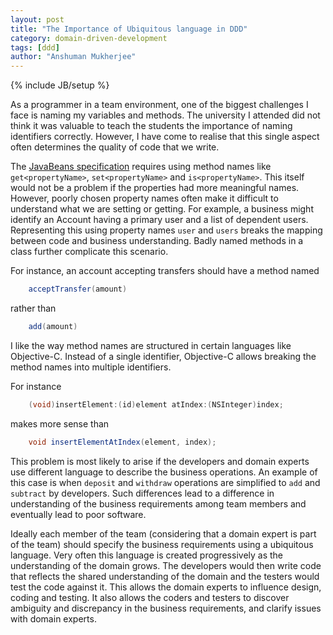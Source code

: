 ```yaml
---
layout: post
title: "The Importance of Ubiquitous language in DDD"
category: domain-driven-development
tags: [ddd]
author: "Anshuman Mukherjee"
---
```

{% include JB/setup %}

As a programmer in a team environment, one of the biggest challenges I face is naming my variables and methods. The university I attended did not think it was valuable to teach the students the importance of naming identifiers correctly. However, I have come to realise that this single aspect often determines the quality of code that we write. 

<!--end excerpt-->

The [JavaBeans specification](http://www.oracle.com/technetwork/java/javase/documentation/spec-136004.html) requires using method names like `get<propertyName>`, `set<propertyName>` and `is<propertyName>`. This itself would not be a problem if the properties had more meaningful names. However, poorly chosen property names often make it difficult to understand what we are setting or getting. For example, a business might identify an Account having a primary user and a list of dependent users. Representing this using property names `user` and `users` breaks the mapping between code and business understanding. Badly named methods in a class further complicate this scenario.

For instance, an account accepting transfers should have a method named

```java
    acceptTransfer(amount)
```

rather than

```java
    add(amount)
```

I like the way method names are structured in certain languages like Objective-C. Instead of a single identifier, Objective-C allows breaking the method names into multiple identifiers.

For instance

```objective-c
	(void)insertElement:(id)element atIndex:(NSInteger)index;
```

makes more sense than 

```java
	void insertElementAtIndex(element, index);
```

This problem is most likely to arise if the developers and domain experts use different language to describe the business operations. An example of this case is when `deposit` and `withdraw` operations are simplified to `add` and `subtract` by developers.  Such differences lead to a difference in understanding of the business requirements among team members and eventually lead to poor software.

Ideally each member of the team (considering that a domain expert is part of the team) should specify the business requirements using a ubiquitous language. Very often this language is created progressively as the understanding of the domain grows. The developers would then write code that reflects the shared understanding of the domain and the testers would test the code against it. This allows the domain experts to influence design, coding and testing. It also allows the coders and testers to discover ambiguity and discrepancy in the business requirements, and clarify issues with domain experts.
